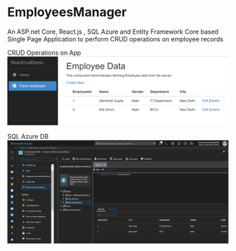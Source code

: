 # EmployeesManager
An ASP.net Core, React.js , SQL Azure and Entity Framework Core based Single Page Application to perform CRUD operations on employee records

CRUD Operations on App
![EMployees App](https://github.com/abhiongithub/EmployeesManager/blob/master/Screens/EmployeeApp.PNG)

SQL Azure DB
![alt text](https://github.com/abhiongithub/EmployeesManager/blob/master/Screens/employeedb.PNG)
